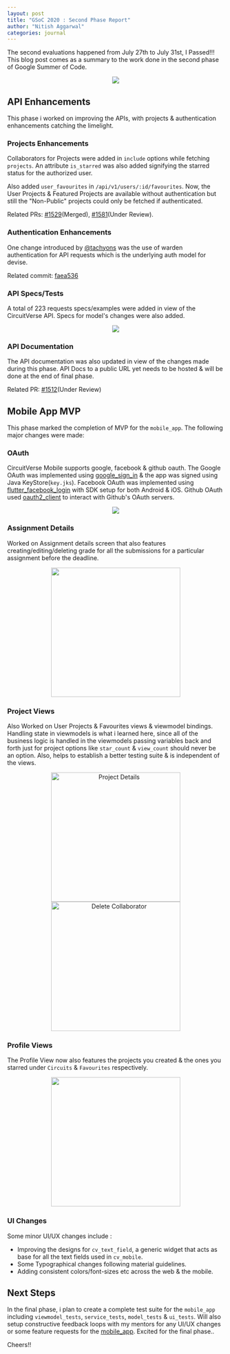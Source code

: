 ```yaml
---
layout: post
title: "GSoC 2020 : Second Phase Report"
author: "Nitish Aggarwal"
categories: journal
---
```


The second evaluations happened from July 27th to July 31st, I Passed!!! This blog post comes as a summary to the work done in the second phase of Google Summer of Code.

<p align="center">
	<img src="../assets/img/second_eval_dashboard.png">
</p>

## API Enhancements

This phase i worked on improving the APIs, with projects & authentication enhancements catching the limelight.

### Projects Enhancements

Collaborators for Projects were added in `include` options while fetching `projects`. An attribute `is_starred` was also added signifying the starred status for the authorized user.

Also added `user_favourites` in `/api/v1/users/:id/favourites`. Now, the User Projects & Featured Projects are available without authentication but still the "Non-Public" projects could only be fetched if authenticated.

Related PRs: [#1529](https://github.com/CircuitVerse/CircuitVerse/pull/1529)(Merged), [#1581](https://github.com/CircuitVerse/CircuitVerse/pull/1581)(Under Review).

### Authentication Enhancements

One change introduced by [@tachyons](https://github.com/tachyons) was the use of warden authentication for API requests which is the underlying auth model for devise.

Related commit: [faea536](https://github.com/CircuitVerse/CircuitVerse/commit/faea53637ed922aaab8fce39675313924b71b8b8)

### API Specs/Tests

A total of 223 requests specs/examples were added in view of the CircuitVerse API. Specs for model's changes were also added.

<p align="center">
	<img src="../assets/img/api_test_phase_two.png">
</p>

### API Documentation

The API documentation was also updated in view of the changes made during this phase. API Docs to a public URL yet needs to be hosted & will be done at the end of final phase.

Related PR: [#1512](https://github.com/CircuitVerse/CircuitVerse/pull/1512)(Under Review)

## Mobile App MVP

This phase marked the completion of MVP for the `mobile_app`. The following major changes were made:

### OAuth

CircuitVerse Mobile supports google, facebook & github oauth. The Google OAuth was implemented using [google_sign_in](https://pub.dev/packages/google_sign_in) & the app was signed using Java KeyStore(`key.jks`). Facebook OAuth was implemented using [flutter_facebook_login](https://pub.dev/packages/flutter_facebook_login) with SDK setup for both Android & iOS. Github OAuth used [oauth2_client](https://pub.dev/packages/oauth2_client) to interact with Github's OAuth servers.

<p align="center">
	<img src="../assets/img/oauth_options.jpg">
</p>

### Assignment Details

Worked on Assignment details screen that also features creating/editing/deleting grade for all the submissions for a particular assignment before the deadline.

<p align="center">
	<img src="../assets/img/assignment_details.jpg" width="300px">
</p>

### Project Views

Also Worked on User Projects & Favourites views & viewmodel bindings. Handling state in viewmodels is what i learned here, since all of the business logic is handled in the viewmodels passing variables back and forth just for project options like `star_count` & `view_count` should never be an option. Also, helps to establish a better testing suite & is independent of the views.

<p align="center" >
    <img src="../assets/img/project_details.jpg" title="Project Details" width="300px" >
    <img src="../assets/img/delete_collaborator.jpg" title="Delete Collaborator" width="300px" >
</p>

### Profile Views

The Profile View now also features the projects you created & the ones you starred under `Circuits` & `Favourites` respectively.

<p align="center">
	<img src="../assets/img/profile_view.jpg" width="300px">
</p>

### UI Changes

Some minor UI/UX changes include :

- Improving the designs for `cv_text_field`, a generic widget that acts as base for all the text fields used in `cv_mobile`.
- Some Typographical changes following material guidelines.
- Adding consistent colors/font-sizes etc across the web & the mobile.

## Next Steps

In the final phase, i plan to create a complete test suite for the `mobile_app` including `viewmodel_tests`, `service_tests`, `model_tests` & `ui_tests`. Will also setup constructive feedback loops with my mentors for any UI/UX changes or some feature requests for the [mobile_app](https://github.com/CircuitVerse/mobile-app). Excited for the final phase..

Cheers!!

